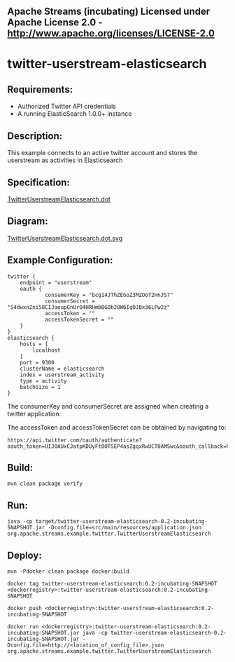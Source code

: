Apache Streams (incubating)
Licensed under Apache License 2.0 - http://www.apache.org/licenses/LICENSE-2.0
--------------------------------------------------------------------------------

twitter-userstream-elasticsearch
==============================

Requirements:
-------------
 - Authorized Twitter API credentials
 - A running ElasticSearch 1.0.0+ instance

Description:
------------
This example connects to an active twitter account and stores the userstream as activities in Elasticsearch

Specification:
-----------------

[TwitterUserstreamElasticsearch.dot](TwitterUserstreamElasticsearch.dot "TwitterUserstreamElasticsearch.dot" )

Diagram:
-----------------

<a href="TwitterUserstreamElasticsearch.dot.svg" target="_self">TwitterUserstreamElasticsearch.dot.svg</a>

Example Configuration:
----------------------

    twitter {
        endpoint = "userstream"
        oauth {
                consumerKey = "bcg14JThZEGoZ3MZOoT2HnJS7"
                consumerSecret = "S4dwxnZni58CIJaoupGnUrO4HRHmbBGOb28W6IqOJBx36LPw2z"
                accessToken = ""
                accessTokenSecret = ""
        }
    }
    elasticsearch {
        hosts = [
            localhost
        ]
        port = 9300
        clusterName = elasticsearch
        index = userstream_activity
        type = activity
        batchSize = 1
    }

The consumerKey and consumerSecret are assigned when creating a twitter application:



The accessToken and accessTokenSecret can be obtained by navigating to:

    https://api.twitter.com/oauth/authenticate?oauth_token=UIJ0AUxCJatpKDUyFt0OTSEP4asZgqxRwUCT0AMSwc&oauth_callback=http%3A%2F%2Foauth.streamstutorial.w2odata.com%3A8080%2Fsocialauthdemo%2FsocialAuthSuccessAction.do

Build:
---------

`mvn clean package verify`

Run:
--------

`java -cp target/twitter-userstream-elasticsearch-0.2-incubating-SNAPSHOT.jar -Dconfig.file=src/main/resources/application.json org.apache.streams.example.twitter.TwitterUserstreamElasticsearch`

Deploy:
--------
`mvn -Pdocker clean package docker:build`

`docker tag twitter-userstream-elasticsearch:0.2-incubating-SNAPSHOT <dockerregistry>:twitter-userstream-elasticsearch:0.2-incubating-SNAPSHOT`

`docker push <dockerregistry>:twitter-userstream-elasticsearch:0.2-incubating-SNAPSHOT`

`docker run <dockerregistry>:twitter-userstream-elasticsearch:0.2-incubating-SNAPSHOT.jar java -cp twitter-userstream-elasticsearch-0.2-incubating-SNAPSHOT.jar -Dconfig.file=http://<location_of_config_file>.json org.apache.streams.example.twitter.TwitterUserstreamElasticsearch`
